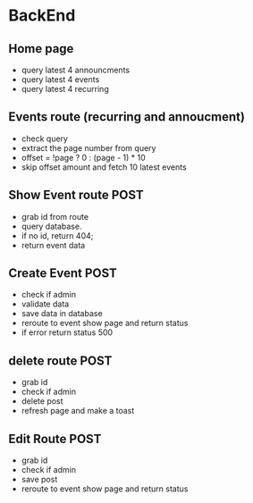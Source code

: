 # BackEnd

## Home page
- query latest 4 announcments
- query latest 4 events
- query latest 4 recurring

## Events route (recurring and annoucment)
- check query
- extract the page number from query
- offset = !page ? 0 : (page - 1) * 10
- skip offset amount and fetch 10 latest events

## Show Event route POST
- grab id from route
- query database.
- if no id, return 404;
- return event data
## Create Event POST
- check if admin
- validate data
- save data in database
- reroute to event show page and return status
- if error return status 500
## delete route POST
- grab id
- check if admin
- delete post
- refresh page and make a toast
## Edit Route POST
- grab id
- check if admin
- save post
- reroute to event show page and return status

